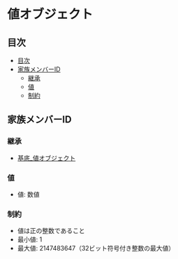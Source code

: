 # 値オブジェクト

## 目次
- [目次](#目次)
- [家族メンバーID](#家族メンバーid)
  - [継承](#継承)
  - [値](#値)
  - [制約](#制約)

## 家族メンバーID
### 継承
- [基底_値オブジェクト](../../core/基底_値オブジェクト.md#基底値オブジェクト)

### 値
- 値: 数値

### 制約
- 値は正の整数であること
- 最小値: 1
- 最大値: 2147483647（32ビット符号付き整数の最大値）
